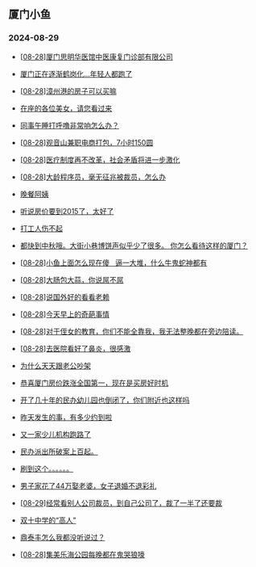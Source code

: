 ## 厦门小鱼 
### 2024-08-29

+ [[08-28]厦门思明华医馆中医康复门诊部有限公司](http://bbs.xmfish.com/read-htm-tid-18237036.html)

+ [厦门正在逐渐鹤岗化…年轻人都跑了](http://bbs.xmfish.com/read-htm-tid-18236975.html)

+ [[08-28]漳州港的房子可以买嘛](http://bbs.xmfish.com/read-htm-tid-18237011.html)

+ [在座的各位美女，请您看过来](http://bbs.xmfish.com/read-htm-tid-18236948.html)

+ [同事午睡打呼噜非常响怎么办？](http://bbs.xmfish.com/read-htm-tid-18236967.html)

+ [[08-28]观音山兼职电商打包，7小时150圆](http://bbs.xmfish.com/read-htm-tid-18237295.html)

+ [[08-28]医疗制度再不改革，社会矛盾将进一步激化](http://bbs.xmfish.com/read-htm-tid-18237073.html)

+ [[08-28]大龄程序员，毫无征兆被裁员，怎么办](http://bbs.xmfish.com/read-htm-tid-18237197.html)

+ [晚餐阿姨](http://bbs.xmfish.com/read-htm-tid-18237251.html)

+ [听说房价要到2015了，太好了](http://bbs.xmfish.com/read-htm-tid-18237110.html)

+ [打工人伤不起](http://bbs.xmfish.com/read-htm-tid-18236989.html)

+ [都快到中秋哦。大街小巷博饼声似乎少了很多。 你怎么看待这样的厦门？](http://bbs.xmfish.com/read-htm-tid-18237057.html)

+ [[08-28]小鱼上面怎么现在傻   逼一大堆，什么牛鬼蛇神都有](http://bbs.xmfish.com/read-htm-tid-18237165.html)

+ [[08-28]大肠包大蒜，你说屌不屌](http://bbs.xmfish.com/read-htm-tid-18237050.html)

+ [[08-28]说国外好的看看老赖](http://bbs.xmfish.com/read-htm-tid-18237126.html)

+ [[08-28]今天早上的奇葩事情](http://bbs.xmfish.com/read-htm-tid-18237140.html)

+ [[08-28]对于侄女的教育，你们不能全靠我，我无法整晚都在旁边陪读。](http://bbs.xmfish.com/read-htm-tid-18237187.html)

+ [[08-28]去医院看好了鼻炎，很感激](http://bbs.xmfish.com/read-htm-tid-18237180.html)

+ [为什么天天跟老公吵架](http://bbs.xmfish.com/read-htm-tid-18237346.html)

+ [恭喜厦门房价跌涨全国第一，现在是买房好时机](http://bbs.xmfish.com/read-htm-tid-18237348.html)

+ [开了几十年的民办幼儿园也倒闭了，你们附近也这样吗](http://bbs.xmfish.com/read-htm-tid-18237257.html)

+ [昨天发生的事，有多少约到啦](http://bbs.xmfish.com/read-htm-tid-18237325.html)

+ [又一家少儿机构跑路了](http://bbs.xmfish.com/read-htm-tid-18237342.html)

+ [民办派出所破案上百起。](http://bbs.xmfish.com/read-htm-tid-18237301.html)

+ [刷到这个。。。。。。](http://bbs.xmfish.com/read-htm-tid-18237361.html)

+ [男子家花了44万娶老婆，女子退婚不退彩礼](http://bbs.xmfish.com/read-htm-tid-18237262.html)

+ [[08-29]经常看别人公司裁员，到自己公司了，裁了一半了还要裁](http://bbs.xmfish.com/read-htm-tid-18237490.html)

+ [双十中学的“高人”](http://bbs.xmfish.com/read-htm-tid-18237341.html)

+ [鼎泰丰怎么我都没听说过？](http://bbs.xmfish.com/read-htm-tid-18237286.html)

+ [[08-28]集美乐海公园每晚都在鬼哭狼嚎](http://bbs.xmfish.com/read-htm-tid-18237318.html)

